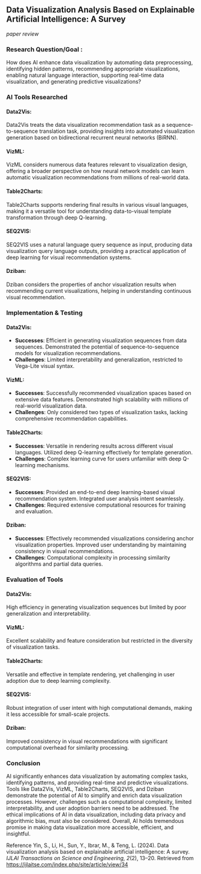 ## Data Visualization Analysis Based on Explainable Artificial Intelligence: A Survey
*paper review*

### Research Question/Goal : 
How does AI enhance data visualization by automating data preprocessing, identifying hidden patterns, recommending appropriate visualizations, enabling natural language interaction, supporting real-time data visualization, and generating predictive visualizations? 


### AI Tools Researched
#### Data2Vis:
Data2Vis treats the data visualization recommendation task as a sequence-to-sequence translation task, providing insights into automated visualization generation based on bidirectional recurrent neural networks (BiRNN).

#### VizML:
VizML considers numerous data features relevant to visualization design, offering a broader perspective on how neural network models can learn automatic visualization recommendations from millions of real-world data.

#### Table2Charts:
Table2Charts supports rendering final results in various visual languages, making it a versatile tool for understanding data-to-visual template transformation through deep Q-learning.

#### SEQ2VIS:
SEQ2VIS uses a natural language query sequence as input, producing data visualization query language outputs, providing a practical application of deep learning for visual recommendation systems.

#### Dziban:
Dziban considers the properties of anchor visualization results when recommending current visualizations, helping in understanding continuous visual recommendation.



### Implementation & Testing
#### Data2Vis:

- **Successes**: Efficient in generating visualization sequences from data sequences. Demonstrated the potential of sequence-to-sequence models for visualization recommendations.
- **Challenges**: Limited interpretability and generalization, restricted to Vega-Lite visual syntax.

#### VizML: 
- **Successes**: Successfully recommended visualization spaces based on extensive data features. Demonstrated high scalability with millions of real-world visualization data.
- **Challenges**: Only considered two types of visualization tasks, lacking comprehensive recommendation capabilities.

#### Table2Charts: 
 - **Successes**: Versatile in rendering results across different visual languages. Utilized deep Q-learning effectively for template generation.
- **Challenges**: Complex learning curve for users unfamiliar with deep Q-learning mechanisms.

#### SEQ2VIS: 
- **Successes**: Provided an end-to-end deep learning-based visual recommendation system. Integrated user analysis intent seamlessly.
- **Challenges**: Required extensive computational resources for training and evaluation.

#### Dziban: 
- **Successes**: Effectively recommended visualizations considering anchor visualization properties. Improved user understanding by maintaining consistency in visual recommendations.
- **Challenges**: Computational complexity in processing similarity algorithms and partial data queries.



### Evaluation of Tools
#### Data2Vis: 
High efficiency in generating visualization sequences but limited by poor generalization and interpretability.
#### VizML: 
Excellent scalability and feature consideration but restricted in the diversity of visualization tasks.
#### Table2Charts: 
Versatile and effective in template rendering, yet challenging in user adoption due to deep learning complexity.
#### SEQ2VIS: 
Robust integration of user intent with high computational demands, making it less accessible for small-scale projects.
#### Dziban: 
Improved consistency in visual recommendations with significant computational overhead for similarity processing.




### Conclusion
AI significantly enhances data visualization by automating complex tasks, identifying patterns, and providing real-time and predictive visualizations. Tools like Data2Vis, VizML, Table2Charts, SEQ2VIS, and Dziban demonstrate the potential of AI to simplify and enrich data visualization processes. However, challenges such as computational complexity, limited interpretability, and user adoption barriers need to be addressed. The ethical implications of AI in data visualization, including data privacy and algorithmic bias, must also be considered. Overall, AI holds tremendous promise in making data visualization more accessible, efficient, and insightful.

Reference
Yin, S., Li, H., Sun, Y., Ibrar, M., & Teng, L. (2024). Data visualization analysis based on explainable artificial intelligence: A survey. *IJLAI Transactions on Science and Engineering, 2*(2), 13–20. Retrieved from https://ijlaitse.com/index.php/site/article/view/34


